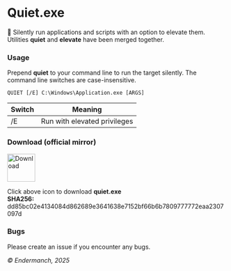 # Quiet.exe
🤫 Silently run applications and scripts with an option to elevate them.
Utilities **quiet** and **elevate** have been merged together.

### Usage
Prepend **quiet** to your command line to run the target silently.
The command line switches are case-insensitive.

`QUIET [/E] C:\Windows\Application.exe [ARGS]`

| Switch | Meaning                      |
|--------|------------------------------|
| /E     | Run with elevated privileges |

### Download (official mirror)
<a href="https://dl.malwarewatch.org/software/useful/utilities/quiet.exe"><img src="https://dl.malwarewatch.org/theme/images/download.png" alt="Download" width="64"></a>
<p>
  Click above icon to download <b>quiet.exe</b><br />
  <b>SHA256:</b> dd85bc02e4134084d862689e3641638e7152bf66b6b7809777772eaa2307097d
</p>

### Bugs
Please create an issue if you encounter any bugs.

_© Endermanch, 2025_
